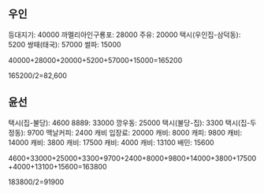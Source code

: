 ## 우인
등대지기: 40000
까멜리아인구룡포: 28000
주유: 20000
택시(우인집-삼덕동): 5200
쌍때(태국): 57000
썰파: 15000

40000+28000+20000+5200+57000+15000=165200 

165200/2=82,600 

## 윤선
택시(집-불당): 4600
8889: 33000
깡우동: 25000
택시(불당-집): 3300
택시(집-두정동): 9700
맥날커피: 2400
캐비 입장료: 20000
캐비: 8000
캐피: 9800
캐비: 14000
캐비: 3800
캐비: 17500
캐비: 4000
캐비: 13100
배민: 15600

4600+33000+25000+3300+9700+2400+8000+9800+14000+3800+17500+4000+13100+15600=163800 

183800/2=91900 
